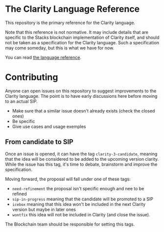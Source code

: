 # The Clarity Language Reference

This repository is the primary reference for the Clarity language.

Note that this reference is not normative. It may include details that are specific to the Stacks blockchain implementation of Clarity itself, and should not be taken as a specification for the Clarity language. Such a specification may come someday, but this is what we have for now.

You can read [the language reference](https://github.com/clarity-lang/reference/blob/master/reference.md).

# Contributing

Anyone can open issues on this repository to suggest improvements to the Clarity language.
The point is to have early discussions here before moving to an actual SIP.

- Make sure that a similar issue doesn't already exists (check the closed ones)
- Be specific
- Give use cases and usage exemples

## From candidate to SIP

Once an issue is opened, it can have the tag `clarity-3-candidate`, meaning that the idea will be considered to be added to the upcoming version clarity.
While the issue has this tag, it's time to debate, brainstorm and improve the specification.

Moving forward, the proposal will fall under one of these tags:
- `need-refinement` the proposal isn't specific enough and nee to be refined
- `sip-in-progress` meaning that the candidate will be promoted to a SIP
- `icebox` meaning that this idea won't be included in the next Clarity version but maybe in later ones
- `wontfix` this idea will not be included in Clarity (and close the issue).

The Blockchain team should be responsible for setting this tags.
